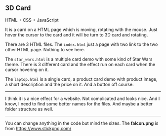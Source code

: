 3D Card
---
HTML + CSS + JavaScript

It is a card on a HTML page which is moving, rotating with the mouse. 
Just hover the cursor to the card and it will be turn to 3D card and rotating.

There are 3 HTML files. 
The `index.html` just a page with two link to the two other HTML page. Nothing to see here.

The `star_wars.html` is a multiple card demo with some kind of Star Wars theme. There is 3 different card and the effect run on each card when the cursor hovering on it.

The `laptop.html` is a single card, a product card demo with product image, a short description and the price on it. And a button off course.

---

I think it is a nice effect for a website. Not complicated and looks nice. And I know, I need to find some better names for the files. And maybe a better folder structure as well.

---

You can change anything in the code but mind the sizes. 
The **falcon.png** is from <https://www.stickpng.com/>
